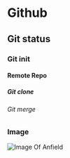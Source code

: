 # Github
## Git status
### Git init
#### Remote Repo
##### Git clone
###### Git merge

### Image
![Image Of Anfield](https://github.com/user-attachments/assets/43157785-dbce-4014-81e7-071584c6dead)
